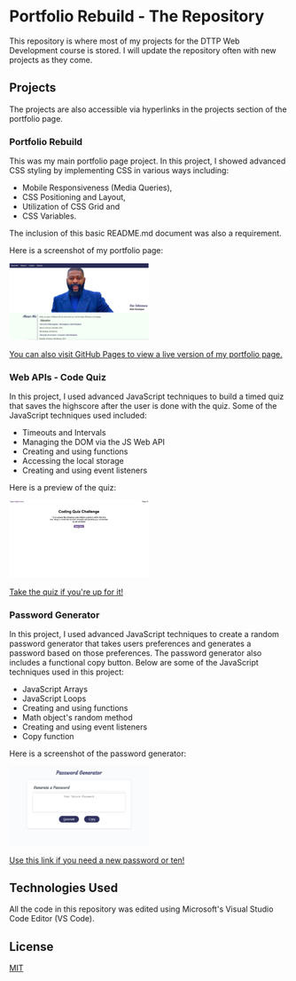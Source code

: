 # Portfolio Rebuild - The Repository

This repository is where most of my projects for the DTTP Web Development course is stored. I will update the repository often with new projects as they come.

## Projects

The projects are also accessible via hyperlinks in the projects section of the portfolio page.

### Portfolio Rebuild

This was my main portfolio page project. In this project, I showed advanced CSS styling by implementing CSS in various ways including:

* Mobile Responsiveness (Media Queries),
* CSS Positioning and Layout,
* Utilization of CSS Grid and
* CSS Variables. 

The inclusion of this basic README.md document was also a requirement.

Here is a screenshot of my portfolio page:

<p>
    <img alt="screenshot of my portfolio page." src="./assets/images/porfolio-screenshot.png" width="50%" height="50%">
</p>

[You can also visit GitHub Pages to view a live version of my portfolio page.](https://chibuezeishionwu.github.io/PortfolioRebuild/)

### Web APIs - Code Quiz

In this project, I used advanced JavaScript techniques to build a timed quiz that saves the highscore after the user is done with the quiz. Some of the JavaScript techniques used included:

* Timeouts and Intervals
* Managing the DOM via the JS Web API
* Creating and using functions
* Accessing the local storage
* Creating and using event listeners

Here is a preview of the quiz:

<p>
    <img alt="gif of the quiz" src="./assets/images/code-quiz.gif" width="50%" height="50%">
</p>

[Take the quiz if you're up for it!](./assets/code-quiz/code-quiz.html)

### Password Generator

In this project, I used advanced JavaScript techniques to create a random password generator that takes users preferences and generates a password based on those preferences. The password generator also includes a functional copy button. Below are some of the JavaScript techniques used in this project:

* JavaScript Arrays
* JavaScript Loops
* Creating and using functions
* Math object's random method
* Creating and using event listeners
* Copy function

Here is a screenshot of the password generator:

<p>
    <img alt="password generator screenshot" src="./assets/images/password-generator-screenshot.png" width="50%" height="50%">
</p>

[Use this link if you need a new password or ten!](./assets/password-generator/password-generator.html)


## Technologies Used

All the code in this repository was edited using Microsoft's Visual Studio Code Editor (VS Code).

## License

[MIT](https://choosealicense.com/licenses/mit/)
